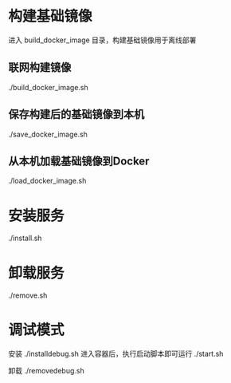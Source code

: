 # 构建基础镜像
进入 build_docker_image 目录，构建基础镜像用于离线部署

## 联网构建镜像
./build_docker_image.sh

## 保存构建后的基础镜像到本机
./save_docker_image.sh

## 从本机加载基础镜像到Docker
./load_docker_image.sh


# 安装服务
./install.sh

# 卸载服务
./remove.sh

# 调试模式

安装
./installdebug.sh
进入容器后，执行启动脚本即可运行
./start.sh

卸载
./removedebug.sh
